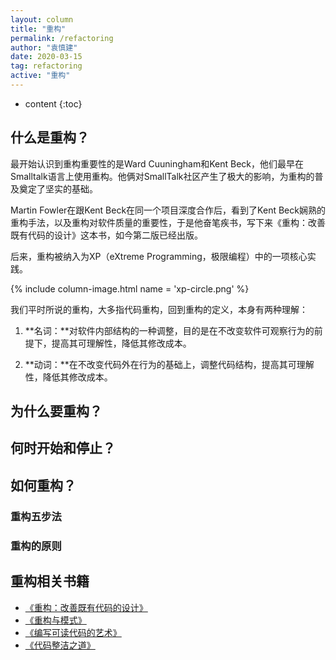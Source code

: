 ```yaml
---
layout: column
title: "重构"
permalink: /refactoring
author: "袁慎建"
date: 2020-03-15
tag: refactoring
active: "重构"
---
```


* content
{:toc}


## 什么是重构？

最开始认识到重构重要性的是Ward Cuuningham和Kent Beck，他们最早在Smalltalk语言上使用重构。他俩对SmallTalk社区产生了极大的影响，为重构的普及奠定了坚实的基础。

Martin Fowler在跟Kent Beck在同一个项目深度合作后，看到了Kent Beck娴熟的重构手法，以及重构对软件质量的重要性，于是他奋笔疾书，写下来《重构：改善既有代码的设计》这本书，如今第二版已经出版。

后来，重构被纳入为XP（eXtreme Programming，极限编程）中的一项核心实践。

{% include column-image.html name = 'xp-circle.png' %}

我们平时所说的重构，大多指代码重构，回到重构的定义，本身有两种理解：

1. **名词：**对软件内部结构的一种调整，目的是在不改变软件可观察行为的前提下，提高其可理解性，降低其修改成本。

2. **动词：**在不改变代码外在行为的基础上，调整代码结构，提高其可理解性，降低其修改成本。


## 为什么要重构？

## 何时开始和停止？

## 如何重构？

### 重构五步法

### 重构的原则

## 重构相关书籍
- [《重构：改善既有代码的设计》](https://book.douban.com/subject/4262627/)
- [《重构与模式》](https://book.douban.com/subject/20393327/)
- [《编写可读代码的艺术》](https://book.douban.com/subject/10797189/)
- [《代码整洁之道》](https://book.douban.com/subject/4199741/)

